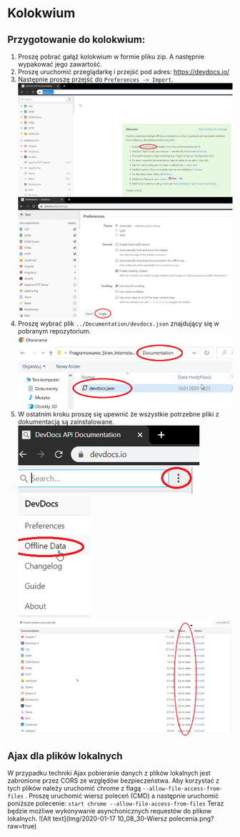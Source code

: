 # Kolokwium
## Przygotowanie do kolokwium:
1) Proszę pobrać gałąź kolokwium w formie pliku zip. A następnie wypakować jego zawartość.
2) Proszę uruchomić przeglądarkę i przejść pod adres: https://devdocs.io/
3) Następnie proszę przejść do `Preferences -> Import`.
  ![Alt text](Img/2020_01_17_10_19_11_DevDocs_API_Documentation.png?raw=true)
  ![Alt text](Img/2020_01_17_10_20_08_Preferences_DevDocs.png?raw=true)
4) Proszę wybrać plik `../Documentation/devdocs.json` znajdujący się w pobranym repozytorium.
  ![Alt text](Img/2020_01_17_10_21_04_Otwieranie.png?raw=true)
5) W ostatnim kroku proszę się upewnić że wszystkie potrzebne pliki z dokumentacją są zainstalowane.
  ![Alt text](Img/2020_01_17_10_26_06_PSI.png?raw=true)
  ![Alt text](Img/2020_01_17_10_26_41_DevDocs_API_Documentation.png?raw=true)
  ![Alt text](Img/2020_01_17_10_28_09_Offline_DevDocs.png?raw=true)


## Ajax dla plików lokalnych

W przypadku techniki Ajax pobieranie danych z plików lokalnych jest zabronione przez CORS ze względów bezpieczeństwa. 
Aby korzystać z tych plików należy uruchomić chrome z flagą `--allow-file-access-from-files` . 
Proszę uruchomić wiersz poleceń (CMD) a następnie uruchomić poniższe polecenie: 
`start chrome --allow-file-access-from-files`
Teraz będzie możliwe wykonywanie asynchonicznych requestów do plikow lokalnych.
![Alt text](Img/2020-01-17 10_08_30-Wiersz polecenia.png?raw=true)



